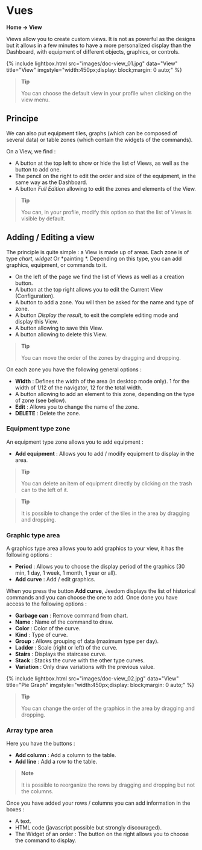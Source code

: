 # Vues
**Home → View**

Views allow you to create custom views.
It is not as powerful as the designs but it allows in a few minutes to have a more personalized display than the Dashboard, with equipment of different objects, graphics, or controls.

{% include lightbox.html src="images/doc-view_01.jpg" data="View" title="View" imgstyle="width:450px;display: block;margin: 0 auto;" %}

> **Tip**
>
> You can choose the default view in your profile when clicking on the view menu.

## Principe

We can also put equipment tiles, graphs (which can be composed of several data) or table zones (which contain the widgets of the commands).

On a View, we find :

- A button at the top left to show or hide the list of Views, as well as the button to add one.
- The pencil on the right to edit the order and size of the equipment, in the same way as the Dashboard.
- A button *Full Edition* allowing to edit the zones and elements of the View.

> **Tip**
>
> You can, in your profile, modify this option so that the list of Views is visible by default.

## Adding / Editing a view

The principle is quite simple : a View is made up of areas. Each zone is of type *chart*, *widget* Or *painting *. Depending on this type, you can add graphics, equipment, or commands to it.

- On the left of the page we find the list of Views as well as a creation button.
- A button at the top right allows you to edit the Current View (Configuration).
- A button to add a zone. You will then be asked for the name and type of zone.
- A button *Display the result*, to exit the complete editing mode and display this View.
- A button allowing to save this View.
- A button allowing to delete this View.

> **Tip**
>
> You can move the order of the zones by dragging and dropping.

On each zone you have the following general options :

- **Width** : Defines the width of the area (in desktop mode only). 1 for the width of 1/12 of the navigator, 12 for the total width.
- A button allowing to add an element to this zone, depending on the type of zone (see below).
- **Edit** : Allows you to change the name of the zone.
- **DELETE** : Delete the zone.

### Equipment type zone

An equipment type zone allows you to add equipment :

- **Add equipment** : Allows you to add / modify equipment to display in the area.

> **Tip**
>
> You can delete an item of equipment directly by clicking on the trash can to the left of it.

> **Tip**
>
> It is possible to change the order of the tiles in the area by dragging and dropping.


### Graphic type area

A graphics type area allows you to add graphics to your view, it has the following options :

- **Period** : Allows you to choose the display period of the graphics (30 min, 1 day, 1 week, 1 month, 1 year or all).
- **Add curve** : Add / edit graphics.

When you press the button **Add curve**, Jeedom displays the list of historical commands and you can choose the one to add. Once done you have access to the following options :

- **Garbage can** : Remove command from chart.
- **Name** : Name of the command to draw.
- **Color** : Color of the curve.
- **Kind** : Type of curve.
- **Group** : Allows grouping of data (maximum type per day).
- **Ladder** : Scale (right or left) of the curve.
- **Stairs** : Displays the staircase curve.
- **Stack** : Stacks the curve with the other type curves.
- **Variation** : Only draw variations with the previous value.

{% include lightbox.html src="images/doc-view_02.jpg" data="View" title="Pie Graph" imgstyle="width:450px;display: block;margin: 0 auto;" %}

> **Tip**
>
> You can change the order of the graphics in the area by dragging and dropping.

### Array type area

Here you have the buttons :

- **Add column** : Add a column to the table.
- **Add line** : Add a row to the table.

> **Note**
>
> It is possible to reorganize the rows by dragging and dropping but not the columns.

Once you have added your rows / columns you can add information in the boxes :

- A text.
- HTML code (javascript possible but strongly discouraged).
- The Widget of an order : The button on the right allows you to choose the command to display.
